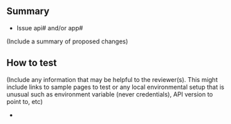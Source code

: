 ## Summary

- Issue api#<number> and/or app#<number>
  
(Include a summary of proposed changes)

## How to test

(Include any information that may be helpful to the reviewer(s). This might include links to sample pages to test or any local environmental setup that is unusual such as environment variable (never credentials), API version to point to, etc)

- 
